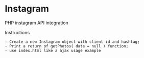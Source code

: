Instagram
=========

PHP instagram API integration

Instructions

    - Create a new Instagram object with client id and hashtag;
    - Print a return of getPhotos( date = null ) function;
    - use index.html like a ajax usage example



